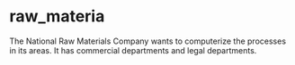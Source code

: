 # raw_materia
The National Raw Materials Company wants to computerize the processes in its areas. It has commercial departments and legal departments.
